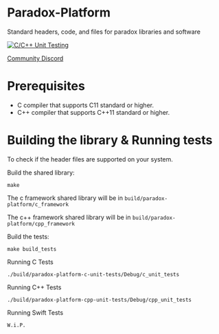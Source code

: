 # Paradox-Platform
Standard headers, code, and files for paradox libraries and software

[![C/C++ Unit Testing](https://github.com/ParadoxGene/Paradox-Platform/actions/workflows/c-cpp.yml/badge.svg)](https://github.com/ParadoxGene/Paradox-Platform/actions/workflows/c-cpp.yml)

[Community Discord](https://discord.gg/KcVBu4n9TU)

# Prerequisites
- C compiler that supports C11 standard or higher.
- C++ compiler that supports C++11 standard or higher.

# Building the library & Running tests
To check if the header files are supported on your system.

Build the shared library:
```
make
```

The c framework shared library will be in `build/paradox-platform/c_framework`

The c++ framework shared library will be in `build/paradox-platform/cpp_framework`

Build the tests:
```
make build_tests
```

Running C Tests
```
./build/paradox-platform-c-unit-tests/Debug/c_unit_tests
```

Running C++ Tests
```
./build/paradox-platform-cpp-unit-tests/Debug/cpp_unit_tests
```

Running Swift Tests
```
W.i.P.
```
